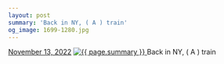 ```yaml
---
layout: post
summary: 'Back in NY, ( A ) train'
og_image: 1699-1280.jpg
---
```


<p>
  <time>
    <a href="/1699">November 13, 2022</a>
  </time>
  <a href="/1699">
    <img src="{{ site.assets_url }}/1699-640.jpg" srcset="{{ site.assets_url }}/1699-320.jpg 320w, {{ site.assets_url }}/1699-640.jpg 640w, {{ site.assets_url }}/1699-960.jpg 960w, {{ site.assets_url }}/1699-1280.jpg 1280w" sizes="(min-width: 700px) 50vw, calc(100vw - 2rem)" alt="{{ page.summary }}" />
  </a>
  <span>Back in NY, ( A ) train</span>
</p>
